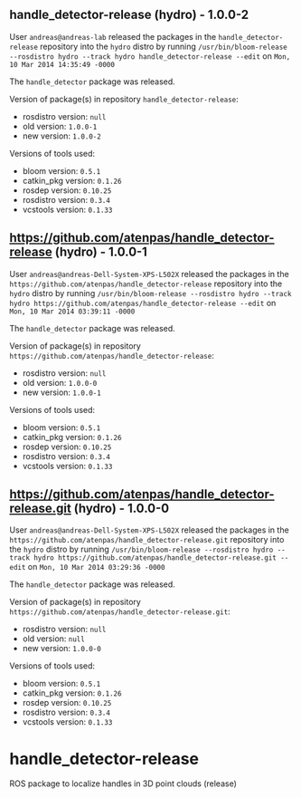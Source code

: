 ## handle_detector-release (hydro) - 1.0.0-2

User `andreas@andreas-lab` released the packages in the `handle_detector-release` repository into the `hydro` distro by running `/usr/bin/bloom-release --rosdistro hydro --track hydro handle_detector-release --edit` on `Mon, 10 Mar 2014 14:35:49 -0000`

The `handle_detector` package was released.

Version of package(s) in repository `handle_detector-release`:
- rosdistro version: `null`
- old version: `1.0.0-1`
- new version: `1.0.0-2`

Versions of tools used:
- bloom version: `0.5.1`
- catkin_pkg version: `0.1.26`
- rosdep version: `0.10.25`
- rosdistro version: `0.3.4`
- vcstools version: `0.1.33`


## https://github.com/atenpas/handle_detector-release (hydro) - 1.0.0-1

User `andreas@andreas-Dell-System-XPS-L502X` released the packages in the `https://github.com/atenpas/handle_detector-release` repository into the `hydro` distro by running `/usr/bin/bloom-release --rosdistro hydro --track hydro https://github.com/atenpas/handle_detector-release --edit` on `Mon, 10 Mar 2014 03:39:11 -0000`

The `handle_detector` package was released.

Version of package(s) in repository `https://github.com/atenpas/handle_detector-release`:
- rosdistro version: `null`
- old version: `1.0.0-0`
- new version: `1.0.0-1`

Versions of tools used:
- bloom version: `0.5.1`
- catkin_pkg version: `0.1.26`
- rosdep version: `0.10.25`
- rosdistro version: `0.3.4`
- vcstools version: `0.1.33`


## https://github.com/atenpas/handle_detector-release.git (hydro) - 1.0.0-0

User `andreas@andreas-Dell-System-XPS-L502X` released the packages in the `https://github.com/atenpas/handle_detector-release.git` repository into the `hydro` distro by running `/usr/bin/bloom-release --rosdistro hydro --track hydro https://github.com/atenpas/handle_detector-release.git --edit` on `Mon, 10 Mar 2014 03:29:36 -0000`

The `handle_detector` package was released.

Version of package(s) in repository `https://github.com/atenpas/handle_detector-release.git`:
- rosdistro version: `null`
- old version: `null`
- new version: `1.0.0-0`

Versions of tools used:
- bloom version: `0.5.1`
- catkin_pkg version: `0.1.26`
- rosdep version: `0.10.25`
- rosdistro version: `0.3.4`
- vcstools version: `0.1.33`


handle_detector-release
=======================

ROS package to localize handles in 3D point clouds (release)
